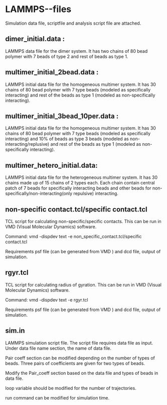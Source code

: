 # LAMMPS--files

Simulation data file, scriptfile and analysis script file are attached.

dimer_initial.data :
----------------------------------------------------------------------------
LAMMPS data file for the dimer system. It has two chains of 80 bead polymer with  7 beads of type 2 and rest of beads as type 1.

multimer_initial_2bead.data :
-----------------------------------------------------------------------------
LAMMPS initial data file for the homogeneous multimer system. It has 30 chains of 80 bead polymer with  7 type beads (modeled as specifically interacting) and rest of the beads as type 1 (modeled as non-specifically interacting).

multimer_initial_3bead_10per.data :
------------------------------------------------------------------------------
LAMMPS initial data file for the homogeneous multimer system. It has 30 chains of 80 bead polymer with  7 type beads (modeled as specifically interacting) and 10% of beads as type 3 beads (modeled as non-interacting/replusive) and rest of the beads as type 1 (modeled as non-specifically interacting).

multimer_hetero_initial.data:
-------------------------------------------------------------------------------
LAMMPS initial data file for the heterogeneous multimer system. It has 30 chains made up of 15 chains of 2 types each. Each chain contain central patch of 7 beads for specifically interacting beads and other beads for non-specifically/non-interacting(only repulsive) interacting.

non-specific contact.tcl/specific contact.tcl
-------------------------------------------------------------------------------
TCL script for calculating non-specific/specific contacts. This can be run in VMD (Visual Molecular Dynamics) software.

Command: vmd -dispdev text -e non_specific_contact.tcl/specific contact.tcl

Requirements psf file (can be generated from VMD ) and dcd file, output of simulation.

rgyr.tcl
-------------------------------------------------------------------------------
TCL script for calculating radius of gyration. This can be run in VMD (Visual Molecular Dynamics) software.

Command: vmd -dispdev text -e rgyr.tcl

Requirements psf file (can be generated from VMD ) and dcd file, output of simulation.

sim.in
--------------------------------------------------------------------------------
LAMMPS simulation script file. The script file requires data file as input. Under data file name section, the name of data file.

Pair coeff section can be modified depending on the number of types of beads.
Three pairs of coefficients are given for two types of beads.

Modify the Pair_coeff section based on the data file and types of beads in data file. 

loop variable should be modified for the number of trajectories.

run command can be modified for simulation time.  
